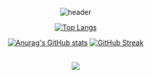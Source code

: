 <div align=center>

  ![header](https://capsule-render.vercel.app/api?type=Waving&color=timeGradient&height=300&section=header&text=I%20AM%202Zerozero&fontSize=48)
  
  [![Top Langs](https://github-readme-stats.vercel.app/api/top-langs/?username=2Zerozero)](https://github.com/anuraghazra/github-readme-stats)


  [![Anurag's GitHub stats](https://github-readme-stats.vercel.app/api?username=2Zerozero)](https://github.com/anuraghazra/github-readme-stats) [![GitHub Streak](https://streak-stats.demolab.com?user=2Zerozero&theme=transparent)](https://git.io/streak-stats)

  <br>

  <img src="https://capsule-render.vercel.app/api?type=Waving&color=timeGradient&height=150&section=footer" />
  
</div>
